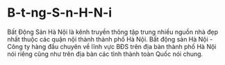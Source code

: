 # B-t-ng-S-n-H-N-i
Bất Động Sản Hà Nội là kênh truyền thông tập trung nhiều nguồn nhà đẹp nhất thuộc các quận nội thành thành phố Hà Nội. Bất động sản Hà Nội - Công ty hàng đầu chuyên về lĩnh vực BĐS trên địa bàn thành phố Hà Nội nói riêng cũng như trên địa bàn các tỉnh thành toàn Quốc nói chung. 

